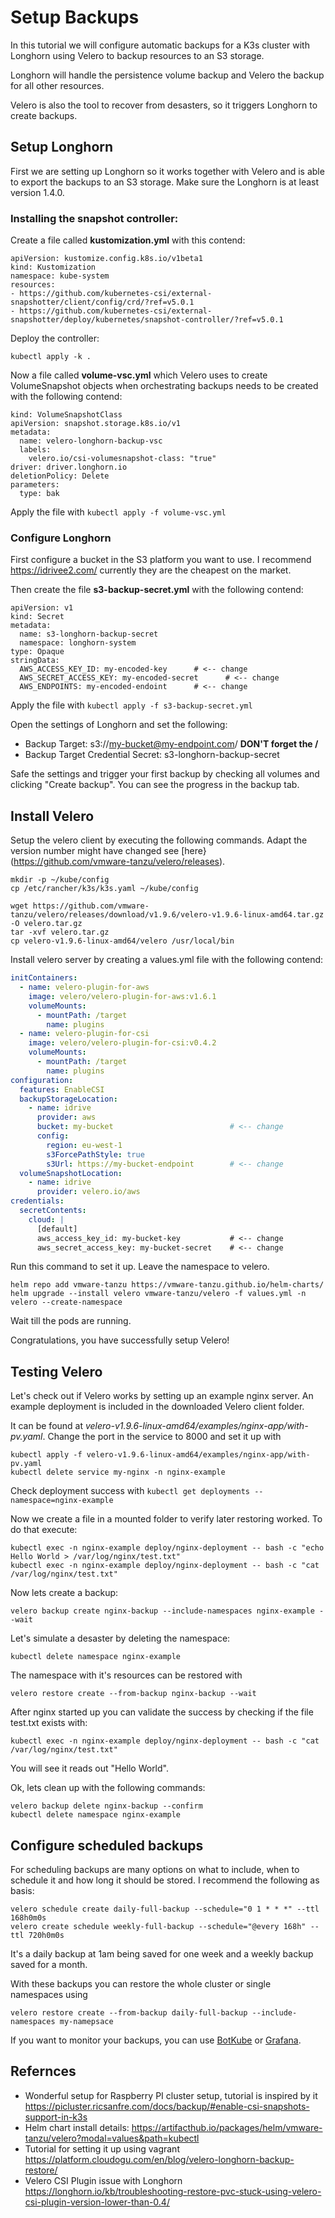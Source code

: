 # Setup Backups
In this tutorial we will configure automatic backups for a K3s cluster with Longhorn using Velero to backup resources to an S3 storage.

Longhorn will handle the persistence volume backup and Velero the backup for all other resources.

Velero is also the tool to recover from desasters, so it triggers Longhorn to create backups.

## Setup Longhorn
First we are setting up Longhorn so it works together with Velero and is able to export the backups to an S3 storage.
Make sure the Longhorn is at least version 1.4.0.

### Installing the snapshot controller:

Create a file called **kustomization.yml** with this contend:

```
apiVersion: kustomize.config.k8s.io/v1beta1
kind: Kustomization
namespace: kube-system
resources:
- https://github.com/kubernetes-csi/external-snapshotter/client/config/crd/?ref=v5.0.1
- https://github.com/kubernetes-csi/external-snapshotter/deploy/kubernetes/snapshot-controller/?ref=v5.0.1
```

Deploy the controller:
```
kubectl apply -k .
```

Now a file called **volume-vsc.yml** which Velero uses to create VolumeSnapshot objects when orchestrating backups needs to be created with the following contend:

```
kind: VolumeSnapshotClass
apiVersion: snapshot.storage.k8s.io/v1
metadata:
  name: velero-longhorn-backup-vsc
  labels:
    velero.io/csi-volumesnapshot-class: "true"
driver: driver.longhorn.io
deletionPolicy: Delete
parameters:
  type: bak
```

Apply the file with ```kubectl apply -f volume-vsc.yml```

### Configure Longhorn

First configure a bucket in the S3 platform you want to use. I recommend https://idrivee2.com/ currently they are the cheapest on the market.

Then create the file **s3-backup-secret.yml** with the following contend:

```
apiVersion: v1
kind: Secret
metadata:
  name: s3-longhorn-backup-secret
  namespace: longhorn-system
type: Opaque
stringData:
  AWS_ACCESS_KEY_ID: my-encoded-key      # <-- change
  AWS_SECRET_ACCESS_KEY: my-encoded-secret      # <-- change
  AWS_ENDPOINTS: my-encoded-endoint      # <-- change
```

Apply the file with ```kubectl apply -f s3-backup-secret.yml```

Open the settings of Longhorn and set the following:
* Backup Target: s3://my-bucket@my-endpoint.com/  **DON'T forget the /**
* Backup Target Credential Secret: s3-longhorn-backup-secret

Safe the settings and trigger your first backup by checking all volumes and clicking "Create backup". 
You can see the progress in the backup tab.

## Install Velero

Setup the velero client by executing the following commands. Adapt the version number might have changed see [here}(https://github.com/vmware-tanzu/velero/releases).

```
mkdir -p ~/kube/config
cp /etc/rancher/k3s/k3s.yaml ~/kube/config

wget https://github.com/vmware-tanzu/velero/releases/download/v1.9.6/velero-v1.9.6-linux-amd64.tar.gz -O velero.tar.gz
tar -xvf velero.tar.gz
cp velero-v1.9.6-linux-amd64/velero /usr/local/bin
```

Install velero server by creating a values.yml file with the following contend:

```yaml
initContainers:
  - name: velero-plugin-for-aws
    image: velero/velero-plugin-for-aws:v1.6.1
    volumeMounts:
      - mountPath: /target
        name: plugins
  - name: velero-plugin-for-csi
    image: velero/velero-plugin-for-csi:v0.4.2
    volumeMounts:
      - mountPath: /target
        name: plugins
configuration:
  features: EnableCSI
  backupStorageLocation:
    - name: idrive
      provider: aws
      bucket: my-bucket                          # <-- change
      config:
        region: eu-west-1
        s3ForcePathStyle: true
        s3Url: https://my-bucket-endpoint        # <-- change
  volumeSnapshotLocation:
    - name: idrive
      provider: velero.io/aws
credentials:
  secretContents:
    cloud: |
      [default]
      aws_access_key_id: my-bucket-key           # <-- change
      aws_secret_access_key: my-bucket-secret    # <-- change
```

Run this command to set it up. Leave the namespace to velero.
```
helm repo add vmware-tanzu https://vmware-tanzu.github.io/helm-charts/
helm upgrade --install velero vmware-tanzu/velero -f values.yml -n velero --create-namespace
```

Wait till the pods are running.

Congratulations, you have successfully setup Velero!

## Testing Velero

Let's check out if Velero works by setting up an example nginx server. An example deployment is included in the downloaded Velero client folder. 

It can be found at *velero-v1.9.6-linux-amd64/examples/nginx-app/with-pv.yaml*. Change the port in the service to 8000 and set it up with 
```
kubectl apply -f velero-v1.9.6-linux-amd64/examples/nginx-app/with-pv.yaml
kubectl delete service my-nginx -n nginx-example
```

Check deployment success with ```kubectl get deployments --namespace=nginx-example```

Now we create a file in a mounted folder to verify later restoring worked. To do that execute:
```
kubectl exec -n nginx-example deploy/nginx-deployment -- bash -c "echo Hello World > /var/log/nginx/test.txt"
kubectl exec -n nginx-example deploy/nginx-deployment -- bash -c "cat /var/log/nginx/test.txt"
```

Now lets create a backup:
```
velero backup create nginx-backup --include-namespaces nginx-example --wait
```

Let's simulate a desaster by deleting the namespace: 
```
kubectl delete namespace nginx-example
```

The namespace with it's resources can be restored with
```
velero restore create --from-backup nginx-backup --wait
```

After nginx started up you can validate the success by checking if the file test.txt exists with:
```
kubectl exec -n nginx-example deploy/nginx-deployment -- bash -c "cat /var/log/nginx/test.txt"
```
You will see it reads out "Hello World".

Ok, lets clean up with the following commands:
```
velero backup delete nginx-backup --confirm
kubectl delete namespace nginx-example
```

## Configure scheduled backups
For scheduling backups are many options on what to include, when to schedule it and how long it should be stored. 
I recommend the following as basis:
```
velero schedule create daily-full-backup --schedule="0 1 * * *" --ttl 168h0m0s
velero create schedule weekly-full-backup --schedule="@every 168h" --ttl 720h0m0s
```
It's a daily backup at 1am being saved for one week and a weekly backup saved for a month.

With these backups you can restore the whole cluster or single namespaces using
```
velero restore create --from-backup daily-full-backup --include-namespaces my-namepsace
```

If you want to monitor your backups, you can use [BotKube](https://docs.botkube.io) or [Grafana](https://www.qloudx.com/monitoring-velero-kubernetes-backups-automated-alerting-for-backup-failures/).

## Refernces
* Wonderful setup for Raspberry PI cluster setup, tutorial is inspired by it https://picluster.ricsanfre.com/docs/backup/#enable-csi-snapshots-support-in-k3s
* Helm chart install details: https://artifacthub.io/packages/helm/vmware-tanzu/velero?modal=values&path=kubectl
* Tutorial for setting it up using vagrant https://platform.cloudogu.com/en/blog/velero-longhorn-backup-restore/
* Velero CSI Plugin issue with Longhorn https://longhorn.io/kb/troubleshooting-restore-pvc-stuck-using-velero-csi-plugin-version-lower-than-0.4/

